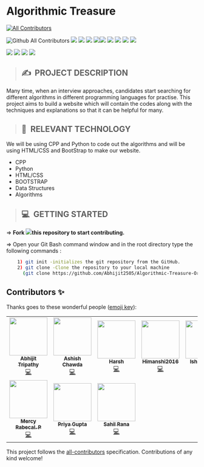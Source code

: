 # **Algorithmic Treasure**
<!-- ALL-CONTRIBUTORS-BADGE:START - Do not remove or modify this section -->
[![All Contributors](https://img.shields.io/badge/all_contributors-10-orange.svg?style=flat-square)](#contributors-)
<!-- ALL-CONTRIBUTORS-BADGE:END -->

<img alt="Github All Contributors" src="https://img.shields.io/github/contributors/letsupgrade/algorithmic-treasure?style=for-the-badge">&nbsp;<img src="https://img.shields.io/github/last-commit/letsupgrade/algorithmic-treasure?style=for-the-badge">&nbsp;<img src="https://img.shields.io/github/languages/code-size/letsupgrade/algorithmic-treasure?style=for-the-badge">&nbsp;<img src ="https://img.shields.io/github/repo-size/letsupgrade/algorithmic-treasure?style=for-the-badge">&nbsp;<img src = "https://img.shields.io/github/issues-raw/letsupgrade/algorithmic-treasure?style=for-the-badge"><img src = "https://img.shields.io/github/issues-closed-raw/letsupgrade/algorithmic-treasure?style=for-the-badge">&nbsp;<img src = "https://img.shields.io/github/issues-pr-raw/letsupgrade/algorithmic-treasure?style=for-the-badge">&nbsp;<img src = "https://img.shields.io/github/issues-pr-closed-raw/letsupgrade/algorithmic-treasure?style=for-the-badge">&nbsp;<img src = "https://img.shields.io/github/languages/count/letsupgrade/algorithmic-treasure?style=for-the-badge">&nbsp;<img src ="https://img.shields.io/github/license/letsupgrade/algorithmic-treasure?style=for-the-badge">

<img src ="https://forthebadge.com/images/badges/built-by-developers.svg">&nbsp;<img src = "https://forthebadge.com/images/badges/built-with-love.svg">&nbsp;<img src = "https://forthebadge.com/images/badges/made-with-c-plus-plus.svg">&nbsp;<img src ="https://forthebadge.com/images/badges/made-with-python.svg">

>## ✍&nbsp; PROJECT DESCRIPTION
Many time, when an interview approaches, candidates start searching for different algorithms in different programming languages for practise. This project aims to build a website which will contain the codes along with the techniques and explanations so that it can be helpful for many.

>## 📂&nbsp; RELEVANT TECHNOLOGY
We will be using CPP and Python to code out the algorithms and will be using HTML/CSS and BootStrap to make our website.

* CPP
* Python
* HTML/CSS
* BOOTSTRAP
* Data Structures
* Algorithms

>## 💻&nbsp; GETTING STARTED

=> **Fork <a href=https://github.com/LetsUpgrade/Algorithmic-Treasure><img src="https://img.icons8.com/ios/24/000000/code-fork.png"></a>this repository to start contributing.**

=> Open your Git Bash command window and in the root directory type the following commands :
```bash
    1) git init -initializes the git repository from the GitHub. 
    2) git clone -Clone the repository to your local machine
      (git clone https://github.com/Abhijit2505/Algorithmic-Treasure-Original.git)
```    

## Contributors ✨

Thanks goes to these wonderful people ([emoji key](https://allcontributors.org/docs/en/emoji-key)):

<!-- ALL-CONTRIBUTORS-LIST:START - Do not remove or modify this section -->
<!-- prettier-ignore-start -->
<!-- markdownlint-disable -->
<table>
  <tr>
    <td align="center"><a href="https://abhijit2505.github.io/portfolio/"><img src="https://avatars3.githubusercontent.com/u/52751963?v=4" width="100px;" alt=""/><br /><sub><b>Abhijit Tripathy</b></sub></a><br /><a href="https://github.com/Abhijit2505/Algorithmic-Treasure-Original/commits?author=Abhijit2505" title="Code">💻</a></td>
    <td align="center"><a href="https://www.linkedin.com/in/ashishchawda"><img src="https://avatars1.githubusercontent.com/u/56932286?v=4" width="100px;" alt=""/><br /><sub><b>Ashish Chawda</b></sub></a><br /><a href="https://github.com/Abhijit2505/Algorithmic-Treasure-Original/commits?author=pixan198" title="Code">💻</a></td>
    <td align="center"><a href="https://github.com/hk2608"><img src="https://avatars0.githubusercontent.com/u/55133676?v=4" width="100px;" alt=""/><br /><sub><b>Harsh</b></sub></a><br /><a href="https://github.com/Abhijit2505/Algorithmic-Treasure-Original/commits?author=hk2608" title="Code">💻</a></td>
    <td align="center"><a href="https://github.com/Himanshi2016"><img src="https://avatars2.githubusercontent.com/u/67581608?v=4" width="100px;" alt=""/><br /><sub><b>Himanshi2016</b></sub></a><br /><a href="https://github.com/Abhijit2505/Algorithmic-Treasure-Original/commits?author=Himanshi2016" title="Code">💻</a></td>
    <td align="center"><a href="https://github.com/ishi0301"><img src="https://avatars3.githubusercontent.com/u/53488394?v=4" width="100px;" alt=""/><br /><sub><b>Ishita Singh</b></sub></a><br /><a href="https://github.com/Abhijit2505/Algorithmic-Treasure-Original/commits?author=ishi0301" title="Code">💻</a></td>
    <td align="center"><a href="https://github.com/chaitali0210"><img src="https://avatars3.githubusercontent.com/u/60928037?v=4" width="100px;" alt=""/><br /><sub><b>Chaitali Gaitonde</b></sub></a><br /><a href="https://github.com/Abhijit2505/Algorithmic-Treasure-Original/commits?author=chaitali0210" title="Code">💻</a></td>
    <td align="center"><a href="https://github.com/AfraMP"><img src="https://avatars0.githubusercontent.com/u/48359218?v=4" width="100px;" alt=""/><br /><sub><b>Fathimathul Afra M P</b></sub></a><br /><a href="https://github.com/Abhijit2505/Algorithmic-Treasure-Original/commits?author=AfraMP" title="Code">💻</a></td>
  </tr>
  <tr>
    <td align="center"><a href="https://github.com/MercyRabecal"><img src="https://avatars0.githubusercontent.com/u/68532199?v=4" width="100px;" alt=""/><br /><sub><b>Mercy Rabecal. P</b></sub></a><br /><a href="https://github.com/Abhijit2505/Algorithmic-Treasure-Original/commits?author=MercyRabecal" title="Code">💻</a></td>
    <td align="center"><a href="https://github.com/pg00019"><img src="https://avatars2.githubusercontent.com/u/58894967?v=4" width="100px;" alt=""/><br /><sub><b>Priya Gupta</b></sub></a><br /><a href="https://github.com/Abhijit2505/Algorithmic-Treasure-Original/commits?author=pg00019" title="Code">💻</a></td>
    <td align="center"><a href="https://github.com/Rsr0"><img src="https://avatars2.githubusercontent.com/u/51770809?v=4" width="100px;" alt=""/><br /><sub><b>Sahil Rana</b></sub></a><br /><a href="https://github.com/Abhijit2505/Algorithmic-Treasure-Original/commits?author=Rsr0" title="Code">💻</a></td>
  </tr>
</table>

<!-- markdownlint-enable -->
<!-- prettier-ignore-end -->
<!-- ALL-CONTRIBUTORS-LIST:END -->

This project follows the [all-contributors](https://github.com/all-contributors/all-contributors) specification. Contributions of any kind welcome!